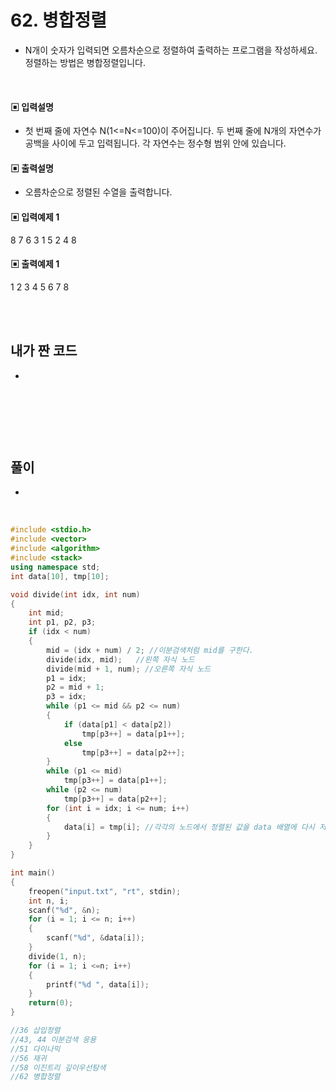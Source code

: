 # 62. 병합정렬

* N개이 숫자가 입력되면 오름차순으로 정렬하여 출력하는 프로그램을 작성하세요.
정렬하는 방법은 병합정렬입니다.


<br/>

#### ▣ 입력설명

* 첫 번째 줄에 자연수 N(1<=N<=100)이 주어집니다.
두 번째 줄에 N개의 자연수가 공백을 사이에 두고 입력됩니다. 각 자연수는 정수형 범위 안에 
있습니다. 




#### ▣ 출력설명

* 오름차순으로 정렬된 수열을 출력합니다.



#### ▣ 입력예제 1
8
7 6 3 1 5 2 4 8



#### ▣ 출력예제 1
1 2 3 4 5 6 7 8 

<br/>
<br/>


## 내가 짠 코드
*

<br/>

```c++


```


<br><br> 

## 풀이
*  

<br/>

```c++
#include <stdio.h>
#include <vector>
#include <algorithm>
#include <stack>
using namespace std;
int data[10], tmp[10];

void divide(int idx, int num)
{
	int mid;
	int p1, p2, p3; 
	if (idx < num)
	{
		mid = (idx + num) / 2; //이분검색처럼 mid를 구한다.
		divide(idx, mid);	//왼쪽 자식 노드 
		divide(mid + 1, num); //오른쪽 자식 노드 
		p1 = idx;	 
		p2 = mid + 1;
		p3 = idx;
		while (p1 <= mid && p2 <= num)
		{
			if (data[p1] < data[p2])
				tmp[p3++] = data[p1++];
			else
				tmp[p3++] = data[p2++];
		}
		while (p1 <= mid)
			tmp[p3++] = data[p1++];
		while (p2 <= num)
			tmp[p3++] = data[p2++];
		for (int i = idx; i <= num; i++)
		{
			data[i] = tmp[i]; //각각의 노드에서 정렬된 값을 data 배열에 다시 저장한다. 
		}
	}
}

int main()
{
	freopen("input.txt", "rt", stdin);
	int n, i;
	scanf("%d", &n);
	for (i = 1; i <= n; i++)
	{
		scanf("%d", &data[i]);
	}
	divide(1, n);
	for (i = 1; i <=n; i++)
	{
		printf("%d ", data[i]);
	}
	return(0);
}

//36 삽입정렬 
//43, 44 이분검색 응용 
//51 다이나믹 
//56 재귀
//58 이진트리 깊이우선탐색 
//62 병합정렬

```
